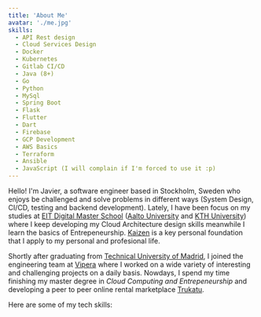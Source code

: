 ```yaml
---
title: 'About Me'
avatar: './me.jpg'
skills:
  - API Rest design
  - Cloud Services Design
  - Docker
  - Kubernetes
  - Gitlab CI/CD
  - Java (8+)
  - Go
  - Python
  - MySql
  - Spring Boot
  - Flask
  - Flutter
  - Dart
  - Firebase
  - GCP Development
  - AWS Basics
  - Terraform
  - Ansible
  - JavaScript (I will complain if I'm forced to use it :p)
---
```


Hello! I'm Javier, a software engineer based in Stockholm, Sweden who enjoys be challenged and solve problems in different ways (System Design, CI/CD, testing and backend development). Lately, I have been focus on my studies at [EIT Digital Master School](https://masterschool.eitdigital.eu/) ([Aalto University](https://aalto.fi/) and [KTH University](https://kth.se/)) where I keep developing my Cloud Architecture design skills meanwhile I learn the basics of Entrepeneurship. [Kaizen](https://en.wikipedia.org/wiki/Kaizen) is a key personal foundation that I apply to my personal and profesional life.

Shortly after graduating from [Technical University of Madrid](http://www.upm.es/internacional), I joined the engineering team at [Vipera](http://www.vipera.com/) where I worked on a wide variety of interesting and challenging projects on a daily basis. Nowdays, I spend my time finishing my master degree in _Cloud Computing and Entrepeneurship_ and developing a peer to peer online rental marketplace [Trukatu](https://trukatu.io).

Here are some of my tech skills:
